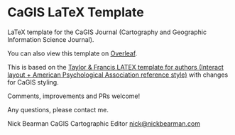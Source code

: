 # CaGIS LaTeX Template 

LaTeX template for the CaGIS Journal (Cartography and Geographic Information Science Journal). 

You can also view this template on [Overleaf](https://www.overleaf.com/read/bfrpdtgtmssd#327cc0). 

This is based on the [Taylor & Francis LATEX template for authors (Interact layout +
American Psychological Association reference style)](https://files.taylorandfrancis.com/InteractAPALaTeX.zip) with changes for CaGIS styling. 

Comments, improvements and PRs welcome!

Any questions, please contact me.

Nick Bearman
CaGIS Cartographic Editor
nick@nickbearman.com
